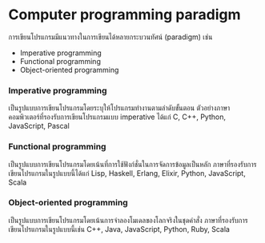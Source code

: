 # Computer programming paradigm

การเขียนโปรแกรมมีแนวทางในการเขียนได้หลายกระบวนทัศน์ (paradigm) เช่น

* Imperative programming
* Functional programming
* Object-oriented programming

### Imperative programming

เป็นรูปแบบการเขียนโปรแกรมโดยระบุให้โปรแกรมทำงานตามลำดับขั้นตอน ตัวอย่างภาษาคอมพิวเตอร์ที่รองรับการเขียนโปรแกรมแบบ imperative ได้แก่ C, C++, Python, JavaScript, Pascal

### Functional programming

เป็นรูปแบบการเขียนโปรแกรมโดยเน้นที่การใช้ฟังก์ชั่นในการจัดการข้อมูลเป็นหลัก ภาษาที่รองรับการเขียนโปรแกรมในรูปแบบนี้ได้แก่ Lisp, Haskell, Erlang, Elixir, Python, JavaScript, Scala

### Object-oriented programming

เป็นรูปแบบการเขียนโปรแกรมโดยเน้นการจำลองโมเดลของโลกจริงในชุดคำสั่ง ภาษาที่รองรับการเขียนโปรแกรมในรูปแบบนี้เช่น C++, Java, JavaScript, Python, Ruby, Scala